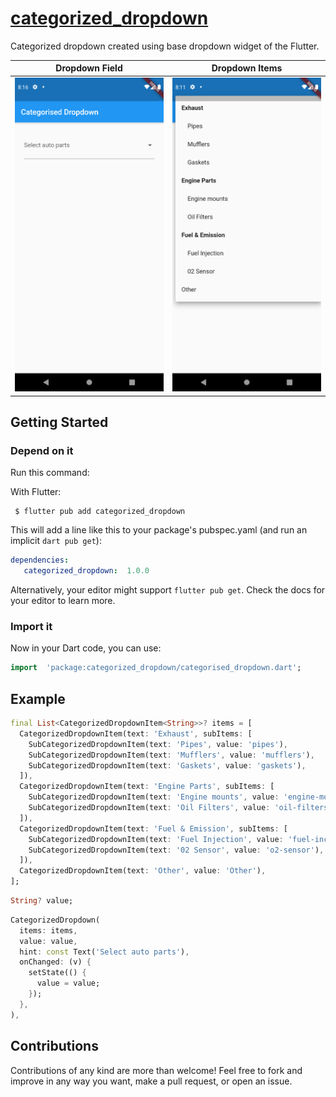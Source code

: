 # [categorized_dropdown](https://pub.dev/packages/categorized_dropdown)

Categorized dropdown created using base dropdown widget of the Flutter.
  



Dropdown Field             |  Dropdown Items
:-------------------------:|:-------------------------:
<img  src="https://github.com/buraktabn/categorized_dropdown/blob/main/images/dropdown-field.png?raw=true"  width="300" /> |  <img  src="https://github.com/buraktabn/categorized_dropdown/blob/main/images/dropdown-items.png?raw=true"  width="300" />


  

## Getting Started

  
### Depend on it

Run this command:

With Flutter:

```shell
 $ flutter pub add categorized_dropdown
```
This will add a line like this to your package's pubspec.yaml (and run an implicit  `dart pub get`):
```yaml
dependencies:
   categorized_dropdown:  1.0.0
```
Alternatively, your editor might support  `flutter pub get`. Check the docs for your editor to learn more.
  

### Import it

Now in your Dart code, you can use:

  

```dart
import  'package:categorized_dropdown/categorised_dropdown.dart';
```

## Example

```dart
final List<CategorizedDropdownItem<String>>? items = [
  CategorizedDropdownItem(text: 'Exhaust', subItems: [
    SubCategorizedDropdownItem(text: 'Pipes', value: 'pipes'),
    SubCategorizedDropdownItem(text: 'Mufflers', value: 'mufflers'),
    SubCategorizedDropdownItem(text: 'Gaskets', value: 'gaskets'),
  ]),
  CategorizedDropdownItem(text: 'Engine Parts', subItems: [
    SubCategorizedDropdownItem(text: 'Engine mounts', value: 'engine-mounts'),
    SubCategorizedDropdownItem(text: 'Oil Filters', value: 'oil-filters'),
  ]),
  CategorizedDropdownItem(text: 'Fuel & Emission', subItems: [
    SubCategorizedDropdownItem(text: 'Fuel Injection', value: 'fuel-incection'),
    SubCategorizedDropdownItem(text: '02 Sensor', value: 'o2-sensor'),
  ]),
  CategorizedDropdownItem(text: 'Other', value: 'Other'),
];
```
```dart
String? value;
```
```dart
CategorizedDropdown(
  items: items,
  value: value,
  hint: const Text('Select auto parts'),
  onChanged: (v) {
    setState(() {
      value = value;
    });
  },
),
```

## Contributions

 
Contributions of any kind are more than welcome! Feel free to fork and improve in any way you want, make a pull request, or open an issue.
